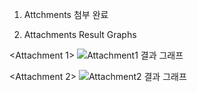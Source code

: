 1. Attchments 첨부 완료

2. Attachments Result Graphs

<Attachment 1>
![Attachment1 결과 그래프](https://user-images.githubusercontent.com/97002540/155664932-390ca49b-91cc-490c-8b88-d54d316349af.png)

<Attachment 2>
![Attachment2 결과 그래프](https://user-images.githubusercontent.com/97002540/155664936-af8ab8af-a198-400f-8056-d3aa6de60140.png)
